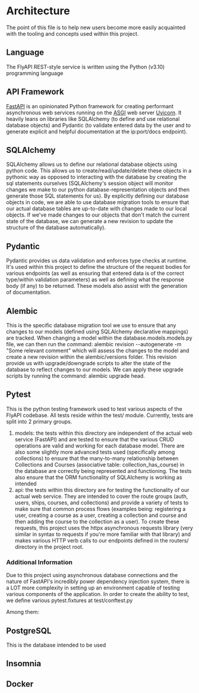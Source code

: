 # Architecture
The point of this file is to help new users become more easily acquainted with the tooling and concepts used within this project.

## Language
The FlyAPI REST-style service is written using the Python (v3.10) programming language

## API Framework
[FastAPI](https://fastapi.tiangolo.com/) is an opinionated Python framework for creating performant asynchronous web services running on the [ASGI](https://asgi.readthedocs.io/en/latest/) web server [Uvicorn](https://www.uvicorn.org/). It heavily leans on libraries like SQLAlchemy (to define and use relational database objects) and Pydantic (to validate entered data by the user and to generate explicit and helpful documentation at the ip:port/docs endpoint).

## SQLAlchemy
SQLAlchemy allows us to define our relational database objects using python code. This allows us to create/read/update/delete these objects in a pythonic way as opposed to interacting with the database by creating the sql statements ourselves (SQLAlchemy's session object will monitor changes we make to our python database-representation objects and then generate those SQL statements for us). By explicitly defining our database objects in code, we are able to use database migration tools to ensure that our actual database tables are up-to-date with changes made to our local objects. If we've made changes to our objects that don't match the current state of the database, we can generate a new revision to update the structure of the database automatically).

## Pydantic
Pydantic provides us data validation and enforces type checks at runtime. It's used within this project to define the structure of the request bodies for various endpoints (as well as ensuring that entered data is of the correct type/within validation parameters) as well as defining what the response body (if any) to be returned. These models also assist with the generation of documentation.

## Alembic
This is the specific database migration tool we use to ensure that any changes to our models (defined using SQLAlchemy declarative mappings) are tracked. When changing a model within the database.models.models.py file, we can then run the command: alembic revision --autogenerate -m "Some relevant comment" which will assess the changes to the model and create a new revision within the alembic/versions folder. This revision provide us with upgrade/downgrade scripts to alter the state of the database to reflect changes to our models. We can apply these upgrade scripts by running the command: alembic upgrade head.

## Pytest
This is the python testing framework used to test various aspects of the FlyAPI codebase. All tests reside within the test/ module. Currently, tests are split into 2 primary groups.
1. models: the tests within this directory are independent of the actual web service (FastAPI) and are tested to ensure that the various CRUD operations are valid and working for each database model. There are also some slightly more advanced tests used (specifically among collections) to ensure that the many-to-many relationship between Collections and Courses (associative table: collection_has_course) in the database are correctly being represented and functioning. The tests also ensure that the ORM functionality of SQLAlchemy is working as intended
2. api: the tests within this directory are for testing the functionality of our actual web service. They are intended to cover the route groups (auth, users, ships, courses, and collections) and provide a variety of tests to make sure that common process flows (examples being: registering a user, creating a course as a user, creating a collection and course and then adding the course to the collection as a user). To create these requests, this project uses the httpx asynchronous requests library (very similar in syntax to requests if you're more familiar with that library) and makes various HTTP verb calls to our endpoints defined in the routers/ directory in the project root.

### Additional Information
Due to this project using asynchronous database connections and the nature of FastAPI's incredibly power dependency injection system, there is a LOT more complexity in setting up an environment capable of testing various components of the application. In order to create the ability to test, we define various pytest.fixtures at test/conftest.py

Among them:


## PostgreSQL
This is the database intended to be used 


## Insomnia


## Docker